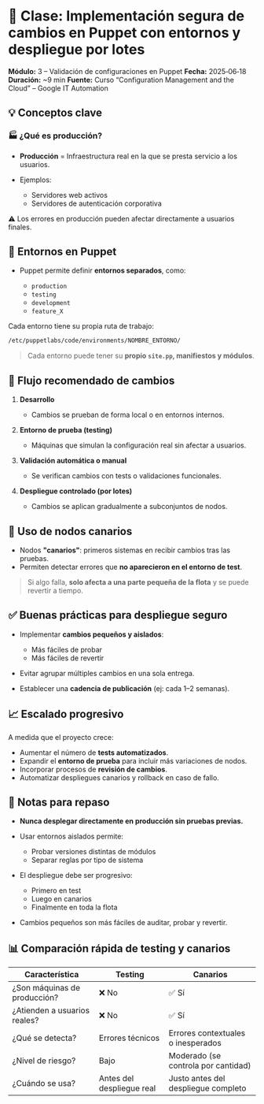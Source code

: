 
# 📝 Clase: Implementación segura de cambios en Puppet con entornos y despliegue por lotes

**Módulo:** 3 – Validación de configuraciones en Puppet
**Fecha:** 2025‑06‑18
**Duración:** \~9 min
**Fuente:** Curso “Configuration Management and the Cloud” – Google IT Automation

## 💡 Conceptos clave

### 🏭 ¿Qué es producción?

* **Producción** = Infraestructura real en la que se presta servicio a los usuarios.
* Ejemplos:

  * Servidores web activos
  * Servidores de autenticación corporativa

⚠️ Los errores en producción pueden afectar directamente a usuarios finales.

## 🧪 Entornos en Puppet

* Puppet permite definir **entornos separados**, como:

  * `production`
  * `testing`
  * `development`
  * `feature_X`

Cada entorno tiene su propia ruta de trabajo:

```bash
/etc/puppetlabs/code/environments/NOMBRE_ENTORNO/
```

> Cada entorno puede tener su **propio `site.pp`, manifiestos y módulos**.

## 🔄 Flujo recomendado de cambios

1. **Desarrollo**

   * Cambios se prueban de forma local o en entornos internos.

2. **Entorno de prueba (testing)**

   * Máquinas que simulan la configuración real sin afectar a usuarios.

3. **Validación automática o manual**

   * Se verifican cambios con tests o validaciones funcionales.

4. **Despliegue controlado (por lotes)**

   * Cambios se aplican gradualmente a subconjuntos de nodos.



## 🐤 Uso de nodos canarios

* Nodos **"canarios"**: primeros sistemas en recibir cambios tras las pruebas.
* Permiten detectar errores que **no aparecieron en el entorno de test**.

> Si algo falla, **solo afecta a una parte pequeña de la flota** y se puede revertir a tiempo.



## ✅ Buenas prácticas para despliegue seguro

* Implementar **cambios pequeños y aislados**:

  * Más fáciles de probar
  * Más fáciles de revertir
* Evitar agrupar múltiples cambios en una sola entrega.
* Establecer una **cadencia de publicación** (ej: cada 1–2 semanas).



## 📈 Escalado progresivo

A medida que el proyecto crece:

* Aumentar el número de **tests automatizados**.
* Expandir el **entorno de prueba** para incluir más variaciones de nodos.
* Incorporar procesos de **revisión de cambios**.
* Automatizar despliegues canarios y rollback en caso de fallo.



## 🧠 Notas para repaso

* **Nunca desplegar directamente en producción sin pruebas previas.**
* Usar entornos aislados permite:

  * Probar versiones distintas de módulos
  * Separar reglas por tipo de sistema
* El despliegue debe ser progresivo:

  * Primero en test
  * Luego en canarios
  * Finalmente en toda la flota
* Cambios pequeños son más fáciles de auditar, probar y revertir.


## 📊 Comparación rápida de testing y canarios

| Característica               | Testing                   | Canarios                            |
| ---------------------------- | ------------------------- | ----------------------------------- |
| ¿Son máquinas de producción? | ❌ No                      | ✅ Sí                                |
| ¿Atienden a usuarios reales? | ❌ No                      | ✅ Sí                                |
| ¿Qué se detecta?             | Errores técnicos          | Errores contextuales o inesperados  |
| ¿Nivel de riesgo?            | Bajo                      | Moderado (se controla por cantidad) |
| ¿Cuándo se usa?              | Antes del despliegue real | Justo antes del despliegue completo |
